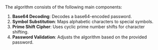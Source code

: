 The algorithm consists of the following main components:
1. **Base64 Decoding**: Decodes a base64-encoded password.
2. **Symbol Substitution**: Maps alphabetic characters to special symbols.
3. **Prime Shift Cipher**: Uses cyclic prime number shifts for character shifting.
4. **Password Validation**: Adjusts the algorithm based on the provided password.
